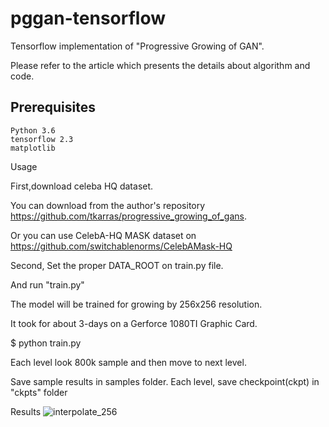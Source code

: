 # pggan-tensorflow
Tensorflow implementation of "Progressive Growing of GAN".

Please refer to the article which presents the details about algorithm and code. 

## Prerequisites

    Python 3.6
    tensorflow 2.3
    matplotlib

Usage

First,download celeba HQ dataset. 

You can download from the author's repository https://github.com/tkarras/progressive_growing_of_gans.

Or you can use CelebA-HQ MASK dataset on https://github.com/switchablenorms/CelebAMask-HQ 

Second, 
Set the proper DATA_ROOT on train.py file. 

And run "train.py"

The model will be trained for growing by 256x256 resolution. 

It took for about 3-days on a Gerforce 1080TI Graphic Card. 

$ python train.py

Each level look 800k sample and then move to next level. 

Save sample results in samples folder. Each level, save checkpoint(ckpt) in "ckpts" folder

Results
![interpolate_256](./figures/celebHQ_interpolate.gif)
